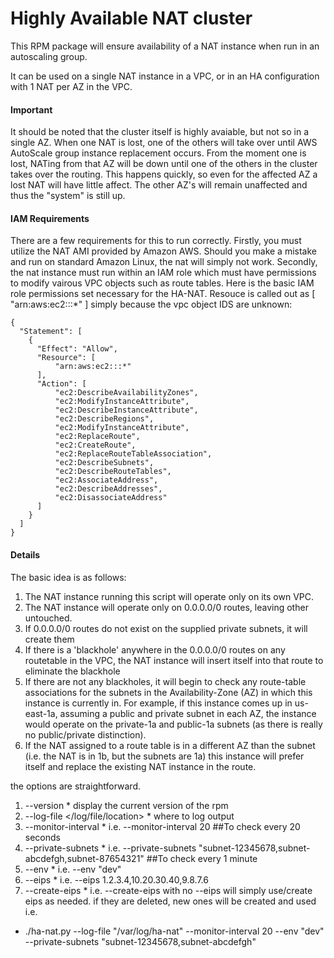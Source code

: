 # Highly Available NAT cluster

This RPM package will ensure availability of a NAT instance when run in an autoscaling group.

It can be used on a single NAT instance in a VPC, or in an HA configuration with 1 NAT per AZ in the VPC.

#### Important
It should be noted that the cluster itself is highly avaiable, but not so in a single AZ. When one
NAT is lost, one of the others will take over until AWS AutoScale group instance replacement occurs.
From the moment one is lost, NATing from that AZ will be down until one of the others in the cluster
takes over the routing. This happens quickly, so even for the affected AZ a lost NAT will have little
affect. The other AZ's will remain unaffected and thus the "system" is still up.

#### IAM Requirements
There are a few requirements for this to run correctly. Firstly, you must utilize the NAT AMI provided
by Amazon AWS. Should you make a mistake and run on standard Amazon Linux, the nat will simply not work.
Secondly, the nat instance must run within an IAM role which must have permissions to modify vairous VPC
objects such as route tables. Here is the basic IAM role permissions set necessary for the HA-NAT. Resouce
is called out as [ "arn:aws:ec2:::*" ] simply because the vpc object IDS are unknown:
```
{
  "Statement": [
    {
      "Effect": "Allow",
      "Resource": [
          "arn:aws:ec2:::*"
      ],
      "Action": [ 
          "ec2:DescribeAvailabilityZones",
          "ec2:ModifyInstanceAttribute",
          "ec2:DescribeInstanceAttribute",
          "ec2:DescribeRegions",
          "ec2:ModifyInstanceAttribute",
          "ec2:ReplaceRoute",
          "ec2:CreateRoute",
          "ec2:ReplaceRouteTableAssociation",
          "ec2:DescribeSubnets",
          "ec2:DescribeRouteTables",
          "ec2:AssociateAddress",
          "ec2:DescribeAddresses",
          "ec2:DisassociateAddress"
      ]
    }
  ]
}
```

#### Details
The basic idea is as follows:
  1. The NAT instance running this script will operate only on its own VPC.
  1. The NAT instance will operate only on 0.0.0.0/0 routes, leaving other untouched.
  1. If 0.0.0.0/0 routes do not exist on the supplied private subnets, it will create them
  1. If there is a 'blackhole' anywhere in the 0.0.0.0/0 routes on any routetable in the VPC, 
     the NAT instance will insert itself into that route to eliminate the blackhole
  1. If there are not any blackholes, it will begin to check any route-table associations for
     the subnets in the Availability-Zone (AZ) in which this instance is currently in.
     For example, if this instance comes up in us-east-1a, assuming a public and private
     subnet in each AZ, the instance would operate on the private-1a and public-1a subnets (as
     there is really no public/private distinction).
  1. If the NAT assigned to a route table is in a different AZ than the subnet (i.e. the 
     NAT is in 1b, but the subnets are 1a) this instance will prefer itself and replace the
     existing NAT instance in the route.

the options are straightforward.
  1. --version
    * display the current version of the rpm
  1. --log-file </log/file/location>
    * where to log output
  1. --monitor-interval <how often to check the routes in seconds>
    * i.e. --monitor-interval 20 ##To check every 20 seconds
  1. --private-subnets <comma sperated list of private subnets in the vpc>
    * i.e. --private-subnets "subnet-12345678,subnet-abcdefgh,subnet-87654321" ##To check every 1 minute
  1. --env <environment>
    * i.e. --env "dev"
  1. --eips <CSV of EIPs to assign to the NATs>
    * i.e. --eips 1.2.3.4,10.20.30.40,9.8.7.6
  1. --create-eips <flag to indicate the nat is allowed to create eips if they are missing>
    * i.e. --create-eips with no --eips will simply use/create eips as needed. if they are deleted, new ones will be created and used
i.e.

  * ./ha-nat.py --log-file "/var/log/ha-nat" --monitor-interval 20 --env "dev" --private-subnets "subnet-12345678,subnet-abcdefgh"
